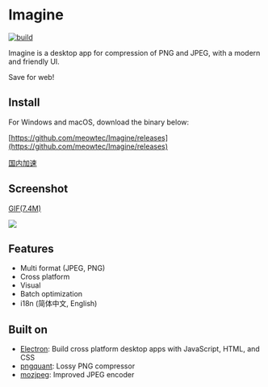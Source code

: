 # Imagine

[![build](https://travis-ci.org/meowtec/Imagine.svg?branch=master)](https://travis-ci.org/meowtec/Imagine)

Imagine is a desktop app for compression of PNG and JPEG, with a modern and friendly UI.

Save for web!

## Install

For Windows and macOS, download the binary below:

[https://github.com/meowtec/Imagine/releases](https://github.com/meowtec/Imagine/releases)

[国内加速](https://github.com/meowtec/Imagine/issues/7)

## Screenshot

[GIF(7.4M)](http://7qn7vf.com1.z0.glb.clouddn.com/IMAGINE2.gif)

![](http://7qn7vf.com1.z0.glb.clouddn.com/Imagine.png)

## Features

 - Multi format (JPEG, PNG)
 - Cross platform
 - Visual
 - Batch optimization
 - i18n (简体中文, English)

## Built on

 - [Electron](https://electron.atom.io/): Build cross platform desktop apps with JavaScript, HTML, and CSS
 - [pngquant](https://pngquant.org/): Lossy PNG compressor
 - [mozjpeg](https://github.com/mozilla/mozjpeg): Improved JPEG encoder
